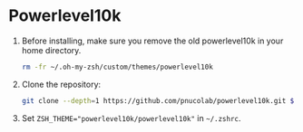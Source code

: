 # Powerlevel10k

1. Before installing, make sure you remove the old powerlevel10k in your home directory.
    ```zsh
    rm -fr ~/.oh-my-zsh/custom/themes/powerlevel10k
    ```
2. Clone the repository:
    ```zsh
    git clone --depth=1 https://github.com/pnucolab/powerlevel10k.git ${ZSH_CUSTOM:-$HOME/.oh-my-zsh/custom}/themes/powerlevel10k
    ```
3. Set `ZSH_THEME="powerlevel10k/powerlevel10k"` in `~/.zshrc`.
